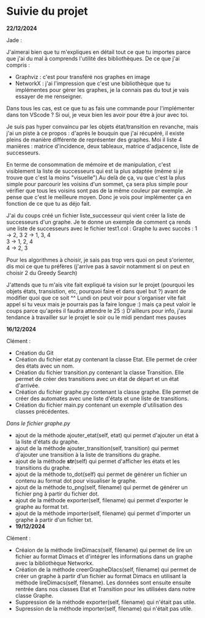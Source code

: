 # Suivie du projet

**22/12/2024**

Jade :

J'aimerai bien que tu m'expliques en détail tout ce que tu importes parce que j'ai du mal à comprends l'utilité des bibliothèques. De ce que j'ai compris :

- Graphviz : c'est pour transféré nos graphes en image
- NetworkX : j'ai l'impression que c'est une bibliothèque que tu implémentes pour gérer les graphes, je la connais pas du tout je vais essayer de me renseigner.

Dans tous les cas, est ce que tu as fais une commande pour l'implémenter dans ton VScode ? Si oui, je veux bien les avoir pour être à jour avec toi.

Je suis pas hyper convaincu par les objets état/transition en revanche, mais j'ai un piste à ce propos : d'après le bouquin que j'ai récupéré, il existe pleins de manière différente de représenter des graphes. Moi il liste 4 manières : matrice d'incidence, deux tableaux, matrice d'adjacence, liste de successeurs.

En terme de consommation de mémoire et de manipulation, c'est visiblement la liste de successeurs qui est la plus adaptée (même si je trouve que c'est la moins "visuelle").Au delà de ça, vu que c'est la plus simple pour parcourir les voisins d'un sommet, ça sera plus simple pour vérifier que tous les voisins sont pas de la même couleur par exemple. Je pense que c'est le meilleure moyen. Donc je vois pour implémenter ça en fonction de ce que tu as déjo fait.

J'ai du coups créé un fichier liste_successeur qui vient créer la liste de successeurs d'un graphe.
Je te donne un exemple de comment ça rends une liste de successeurs avec le fichier test1.col :
Graphe lu avec succès :
1 -> 2, 3
2 -> 1, 3, 4  
3 -> 1, 2, 4  
4 -> 2, 3

Pour les algorithmes à choisir, je sais pas trop vers quoi on peut s'orienter, dis moi ce que tu préfères (j'arrive pas à savoir notamment si on peut en choisir 2 du Greedy Search)

J'attends que tu m'ais vite fait expliqué ta vision sur le projet (pourquoi les objets états, transistion, etc, pourquoi faire et dans quel but ?) avant de modifier quoi que ce soit ^^ Lundi on peut voir pour s'organiser vite fait appel si tu veux mais je pourrais pas la faire longue :) mais ça peut valoir le coups parce qu'après il faudra attendre le 25 :)
D'ailleurs pour info, j'aurai tendance à travailler sur le projet le soir ou le midi pendant mes pauses

**16/12/2024**

Clément :

- Création du Git
- Création du fichier etat.py contenant la classe Etat. Elle permet de créer des états avec un nom.
- Création du fichier transition.py contenant la classe Transition. Elle permet de créer des transitions avec un état de départ et un état d'arrivée.
- Création du fichier graphe.py contenant la classe graphe. Elle permet de créer des automates avec une liste d'états et une liste de transitions.
- Création du fichier main.py contenant un exemple d'utilisation des classes précédentes.

_Dans le fichier graphe.py_

- ajout de la méthode ajouter_etat(self, etat) qui permet d'ajouter un état à la liste d'états du graphe.
- ajout de la méthode ajouter_transition(self, transition) qui permet d'ajouter une transition à la liste de transitions du graphe.
- ajout de la méthode **str**(self) qui permet d'afficher les états et les transitions du graphe.
- ajout de la méthode to_dot(self) qui permet de générer un fichier un contenu au format dot pour visualiser le graphe.
- ajout de la méthode to_png(self, filename) qui permet de générer un fichier png à partir du fichier dot.
- ajout de la méthode exporter(self, filename) qui permet d'exporter le graphe au format txt.
- ajout de la méthode importer(self, filename) qui permet d'importer un graphe à partir d'un fichier txt.
- **19/12/2024**

Clément :

- Créaion de la méthode lireDimacs(self, filename) qui permet de lire un fichier au format Dimacs et d'intégrer les informations dans un graphe avec la bibliothèque Networkx.
- Création de la méthode creerGrapheDIacs(self, filename) qui permet de créer un graphe à partir d'un fichier au format Dimacs en utilisant la méthode lireDimacs(self, filename). Les données sont ensuite ensuite rentrée dans nos classes Etat et Transition pour les utilisées dans notre classe Graphe.
- Suppression de la méthode exporter(self, filename) qui n'était pas utile.
- Supression de la méthode importer(self, filename) qui n'était pas utile.
